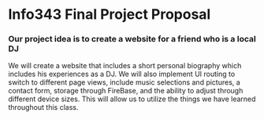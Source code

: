 # Info343 Final Project Proposal
### Our project idea is to create a website for a friend who is a local DJ

We will create a website that includes a short personal biography which includes his experiences as a DJ. We will also implement UI routing to switch to different page views, include music selections and pictures, a contact form, storage through FireBase, and the ability to adjust through different device sizes. This will allow us to utilize the things we have learned throughout this class.
